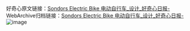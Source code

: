 好奇心原文链接：[Sondors Electric Bike 电动自行车_设计_好奇心日报-](https://www.qdaily.com/articles/6176.html)
WebArchive归档链接：[Sondors Electric Bike 电动自行车_设计_好奇心日报-](http://web.archive.org/web/20190623170037/https://www.qdaily.com/articles/6176.html)
![image](http://ww3.sinaimg.cn/large/007d5XDply1g3w9oldmg5j30u01ukgse)